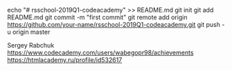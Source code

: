 echo "# rsschool-2019Q1-codeacademy" >> README.md
git init
git add README.md
git commit -m "first commit"
git remote add origin https://github.com/your-name/rsschool-2019Q1-codeacademy.git
git push -u origin master

Sergey Rabchuk
https://www.codecademy.com/users/wabegopr98/achievements
https://htmlacademy.ru/profile/id532617
